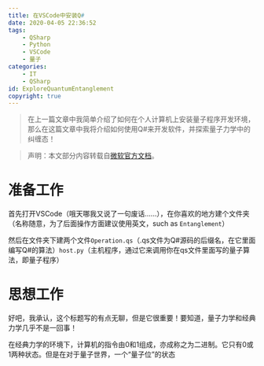 ```yaml
---
title: 在VSCode中安装Q#
date: 2020-04-05 22:36:52
tags:
    - QSharp
    - Python
    - VSCode
    - 量子
categories:
    - IT
    - QSharp
id: ExploreQuantumEntanglement
copyright: true
---
```


>在上一篇文章中我简单介绍了如何在个人计算机上安装量子程序开发环境，那么在这篇文章中我将介绍如何使用Q#来开发软件，并探索量子力学中的纠缠态！

<!--more-->

>声明：本文部分内容转载自[微软官方文档](https://docs.microsoft.com/zh-cn/quantum/quickstart?tabs=tabid-python)。

# 准备工作

首先打开VSCode（哦天哪我又说了一句废话......），在你喜欢的地方建个文件夹（名称随意，为了后面操作方面建议使用英文，such as `Entanglement`）

然后在文件夹下建两个文件`Operation.qs`（.qs文件为Q#源码的后缀名，在它里面编写Q#的算法）`host.py`（主机程序，通过它来调用你在qs文件里面写的量子算法，即量子程序）

# 思想工作

好吧，我承认，这个标题写的有点无聊，但是它很重要！要知道，量子力学和经典力学几乎不是一回事！

在经典力学的环境下，计算机的指令由0和1组成，亦成称之为二进制。它只有0或1两种状态。但是在对于量子世界，一个“量子位”的状态